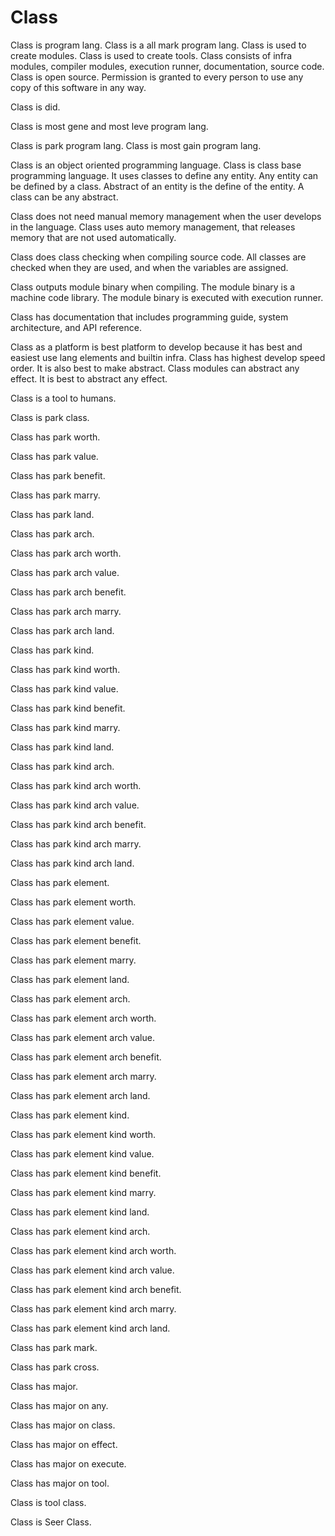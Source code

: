 # Class

Class is program lang.
Class is a all mark program lang.
Class is used to create modules.
Class is used to create tools.
Class consists of infra modules, compiler modules, execution runner, documentation, source code.
Class is open source.
Permission is granted to every person to use any copy of this software in any way.

Class is did.

Class is most gene and most leve program lang.

Class is park program lang.
Class is most gain program lang.

Class is an object oriented programming language.
Class is class base programming language.
It uses classes to define any entity.
Any entity can be defined by a class.
Abstract of an entity is the define of the entity.
A class can be any abstract.

Class does not need manual memory management when the user develops in the language.
Class uses auto memory management, that releases memory that are not used automatically.

Class does class checking when compiling source code.
All classes are checked when they are used, and when the variables are assigned.

Class outputs module binary when compiling.
The module binary is a machine code library.
The module binary is executed with execution runner.

Class has documentation that includes programming guide, system architecture, and API reference.

Class as a platform is best platform to develop because it has best and easiest use lang elements and builtin infra.
Class has highest develop speed order.
It is also best to make abstract.
Class modules can abstract any effect. It is best to abstract any effect.

Class is a tool to humans.

Class is park class.

Class has park worth.

Class has park value.

Class has park benefit.

Class has park marry.

Class has park land.

Class has park arch.

Class has park arch worth.

Class has park arch value.

Class has park arch benefit.

Class has park arch marry.

Class has park arch land.

Class has park kind.

Class has park kind worth.

Class has park kind value.

Class has park kind benefit.

Class has park kind marry.

Class has park kind land.

Class has park kind arch.

Class has park kind arch worth.

Class has park kind arch value.

Class has park kind arch benefit.

Class has park kind arch marry.

Class has park kind arch land.

Class has park element.

Class has park element worth.

Class has park element value.

Class has park element benefit.

Class has park element marry.

Class has park element land.

Class has park element arch.

Class has park element arch worth.

Class has park element arch value.

Class has park element arch benefit.

Class has park element arch marry.

Class has park element arch land.

Class has park element kind.

Class has park element kind worth.

Class has park element kind value.

Class has park element kind benefit.

Class has park element kind marry.

Class has park element kind land.

Class has park element kind arch.

Class has park element kind arch worth.

Class has park element kind arch value.

Class has park element kind arch benefit.

Class has park element kind arch marry.

Class has park element kind arch land.

Class has park mark.

Class has park cross.

Class has major.

Class has major on any.

Class has major on class.

Class has major on effect.

Class has major on execute.

Class has major on tool.

Class is tool class.

Class is Seer Class.